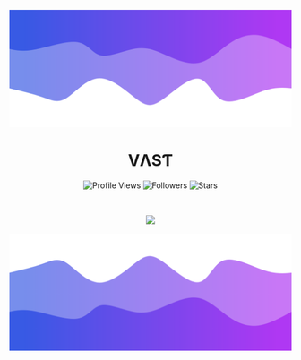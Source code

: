 ![Header](./header.png)

<h1 align="center">VΛSƬ</h1>
<a href="https://github.com/imvast"></a>

<p align="center">
  <img height="25" src="https://api.visitorbadge.io/api/VisitorHit?user=vast1337x&countColorcountColor&countColor=%23006EFF" alt="Profile Views"/>
  <img height="25" src="https://img.shields.io/github/followers/vast1337x?color=4a12ba&style=for-the-badge&logo=github&label=Follow" alt="Followers"/>
  <img height="25" src="https://img.shields.io/github/stars/vast1337x?color=f429ff&style=for-the-badge&logo=github&label=Stars" alt="Stars"/>
</p>

</p>

<br>

<p align="center">
  <img src="https://github-readme-stats.vercel.app/api/?username=imvast&title_color=674fc9&text_color=9f9f9f&show_icons=true&bg_color=00000000&hide_border=true&icon_color=674fc9&hide_title=true&count_private=true" />
</p>

![Footer](./footer.png)
